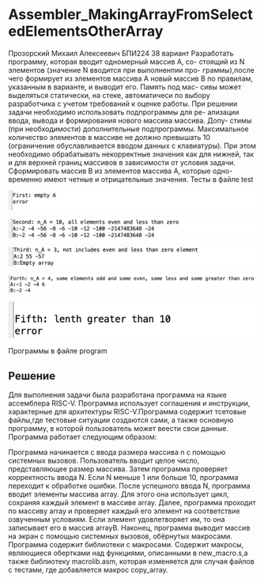 # Assembler_MakingArrayFromSelectedElementsOtherArray
Прозорский Михаил Алексеевич
БПИ224
38 вариант
Разработать программу, которая вводит одномерный массив A, со- стоящий из N элементов (значение N вводится при выполненпии про- граммы),после чего формирует из элементов массива A новый массив B по правилам, указанным в варианте, и выводит его. Память под мас- сивы может выделяться статически, на стеке, автоматичеси по выбору разработчика с учетом требований к оценке работы.
При решении задачи необходимо использовать подпрограммы для ре- ализации ввода, вывода и формирования нового массива массива. Допу- стимы (при необходимости) дополнительные подпрограммы.
Максимальное количество элементов в массиве не должно превышать 10 (ограничение обуславливается вводом данных с клавиатуры). При этом необходимо обрабатывать некорректные значения как для нижней, так и для верхней границ массивов в зависимости от условия задачи.
Сформировать массив B из элементов массива A, которые одно- временно имеют четные и отрицательные значения.
Тесты в файле test

![](1.png)

![](2.png)

![](3.png)

![](4.png)

![](5.png)

Программы в файле program

## Решение
Для выполнения задачи была разработана программа на языке ассемблера RISC-V. Программа использует соглашения и инструкции, характерные для архитектуры RISC-V.Программа содержит тсетовые файлы,где тестовые ситуации создаются сами, а также основную программу, в которой пользователь может веести свои данные. Программа работает следующим образом:

Программа начинается с ввода размера массива n с помощью системных вызовов. Пользователь вводит целое число, представляющее размер массива.
Затем программа проверяет корректность ввода N. Если N меньше 1 или больше 10, программа переходит к обработке ошибки.
После успешного ввода N, программа вводит элементы массива array. Для этого она использует цикл, сохраняя каждый элемент в массиве array.
Далее, программа проходит по массиву array и проверяет каждый его элемент на соответствие озвученным условиям. Если элемент удовлетворяет им, то она записывает его в массив arrayB.
Наконец, программа выводит массив на экран с помощью системных вызовов, обёрнутых макросами.
Программа содержит библиотеки с макросами. Содержит макросы, являющиеся обертками над функциями, описанными в new_macro.s,а также библиотеку macrolib.asm, которая изменяется для случая файлов с тестами, где добавляется макрос copy_array.
